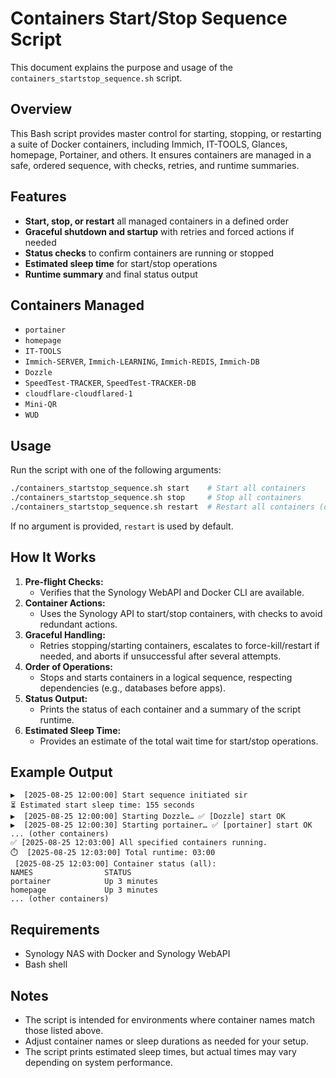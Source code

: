 # Containers Start/Stop Sequence Script

This document explains the purpose and usage of the `containers_startstop_sequence.sh` script.

## Overview

This Bash script provides master control for starting, stopping, or restarting a suite of Docker containers, including Immich, IT-TOOLS, Glances, homepage, Portainer, and others. It ensures containers are managed in a safe, ordered sequence, with checks, retries, and runtime summaries.

## Features
- **Start, stop, or restart** all managed containers in a defined order
- **Graceful shutdown and startup** with retries and forced actions if needed
- **Status checks** to confirm containers are running or stopped
- **Estimated sleep time** for start/stop operations
- **Runtime summary** and final status output

## Containers Managed
- `portainer`
- `homepage`
- `IT-TOOLS`
- `Immich-SERVER`, `Immich-LEARNING`, `Immich-REDIS`, `Immich-DB`
- `Dozzle`
- `SpeedTest-TRACKER`, `SpeedTest-TRACKER-DB`
- `cloudflare-cloudflared-1`
- `Mini-QR`
- `WUD`

## Usage
Run the script with one of the following arguments:

```sh
./containers_startstop_sequence.sh start    # Start all containers
./containers_startstop_sequence.sh stop     # Stop all containers
./containers_startstop_sequence.sh restart  # Restart all containers (default)
```
If no argument is provided, `restart` is used by default.

## How It Works
1. **Pre-flight Checks:**
   - Verifies that the Synology WebAPI and Docker CLI are available.
2. **Container Actions:**
   - Uses the Synology API to start/stop containers, with checks to avoid redundant actions.
3. **Graceful Handling:**
   - Retries stopping/starting containers, escalates to force-kill/restart if needed, and aborts if unsuccessful after several attempts.
4. **Order of Operations:**
   - Stops and starts containers in a logical sequence, respecting dependencies (e.g., databases before apps).
5. **Status Output:**
   - Prints the status of each container and a summary of the script runtime.
6. **Estimated Sleep Time:**
   - Provides an estimate of the total wait time for start/stop operations.

## Example Output
```
▶️  [2025-08-25 12:00:00] Start sequence initiated sir
⏳ Estimated start sleep time: 155 seconds
▶️  [2025-08-25 12:00:00] Starting Dozzle… ✅ [Dozzle] start OK
▶️  [2025-08-25 12:00:30] Starting portainer… ✅ [portainer] start OK
... (other containers)
✅ [2025-08-25 12:03:00] All specified containers running.
⏱️  [2025-08-25 12:03:00] Total runtime: 03:00
 [2025-08-25 12:03:00] Container status (all):
NAMES                STATUS
portainer            Up 3 minutes
homepage             Up 3 minutes
... (other containers)
```

## Requirements
- Synology NAS with Docker and Synology WebAPI
- Bash shell

## Notes
- The script is intended for environments where container names match those listed above.
- Adjust container names or sleep durations as needed for your setup.
- The script prints estimated sleep times, but actual times may vary depending on system performance.
